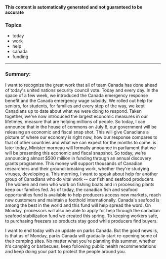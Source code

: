 **This content is automatically generated and not guaranteed to be accurate**

### Topics

- today
- work
- help
- canada
- funding

---

### Summary:



I want to recognize the great work that all of team Canada has done ahead of today's united nations security council vote.
Today and every day.
In the space of a few week, we introduced the Canada emergency response benefit and the Canada emergency wage subsidy.
We rolled out help for seniors, for students, for families and every step of the way, we kept Canadians up to date about what we were doing to respond.
Taken together, we've now introduced the largest economic measures in our lifetimes, measure that are helping millions of people.
So today, I can announce that in the house of commons on July 8, our government will be releasing an economic and fiscal snap shot.
This will give Canadians a picture of where our economy is right now, how our response compares to that of other countries and what we can expect for the months to come.
is later today, Minister morneau will formally announce in parliament that we will be presenting this economic and fiscal snapshot.
So today, we're announcing almost $500 million in funding through an annual discovery grants programme.
This money will support thousands of Canadian researchers and their ground-breaking work, whether they're studying viruses, developing a.
This morning, I want to speak about help for another group of Canadians who do vital work -- our fish and seafood producers.
The women and men who work on fishing boats and in processing plants keep our families fed.
As of today, the canadian fish and seafood opportunities fund is available to help producers access new markets, reach new customers and maintain a foothold internationally.
Canada's seafood is among the best in the world and this fund will help spread the word.
On Monday, processors will also be able to apply for help through the canadian seafood stabilization fund we created this spring. To keeping workers safe, to purchasing freezers so products stay good while producers find buyers.




I want to end today with an update on parks Canada.
But the good news is, is that as of Monday, parks Canada will gradually start re-opening some of their camping sites.
No matter what you're planning this summer, whether it's camping or barbecues, keep following public health recommendations and keep doing your part to protect the people around you.